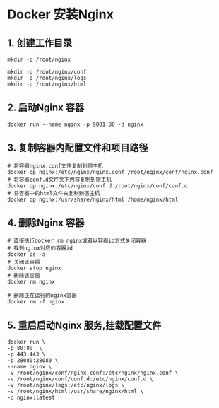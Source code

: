 # Docker 安装Nginx
## 1. 创建工作目录
```text
mkdir -p /root/nginx

mkdir -p /root/nginx/conf
mkdir -p /root/nginx/logs
mkdir -p /root/nginx/html
```

## 2. 启动Nginx 容器
```text
docker run --name nginx -p 9001:80 -d nginx
```

## 3. 复制容器内配置文件和项目路径
```text
# 将容器nginx.conf文件复制到宿主机
docker cp nginx:/etc/nginx/nginx.conf /root/nginx/conf/nginx.conf
# 将容器conf.d文件夹下内容复制到宿主机
docker cp nginx:/etc/nginx/conf.d /root/nginx/conf/conf.d
# 将容器中的html文件夹复制到宿主机
docker cp nginx:/usr/share/nginx/html /home/nginx/html
```

## 4. 删除Nginx 容器
```text
# 直接执行docker rm nginx或者以容器id方式关闭容器
# 找到nginx对应的容器id
docker ps -a
# 关闭该容器
docker stop nginx
# 删除该容器
docker rm nginx
 
# 删除正在运行的nginx容器
docker rm -f nginx
```

## 5. 重启启动Nginx 服务,挂载配置文件
```text
docker run \
-p 80:80  \
-p 443:443 \
-p 28080:28080 \
--name nginx \
-v /root/nginx/conf/nginx.conf:/etc/nginx/nginx.conf \
-v /root/nginx/conf/conf.d:/etc/nginx/conf.d \
-v /root/nginx/logs:/etc/nginx/logs \
-v /root/nginx/html:/usr/share/nginx/html \
-d nginx:latest
```